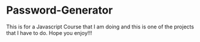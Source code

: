 # Password-Generator
This is for a Javascript Course that I am doing and this is one of the projects that I have to do. Hope you enjoy!!!
